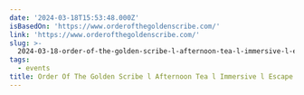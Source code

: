 ```yaml
---
date: '2024-03-18T15:53:48.000Z'
isBasedOn: 'https://www.orderofthegoldenscribe.com/'
link: 'https://www.orderofthegoldenscribe.com/'
slug: >-
  2024-03-18-order-of-the-golden-scribe-l-afternoon-tea-l-immersive-l-escape-game
tags:
  - events
title: Order Of The Golden Scribe l Afternoon Tea l Immersive l Escape Game
---
```


